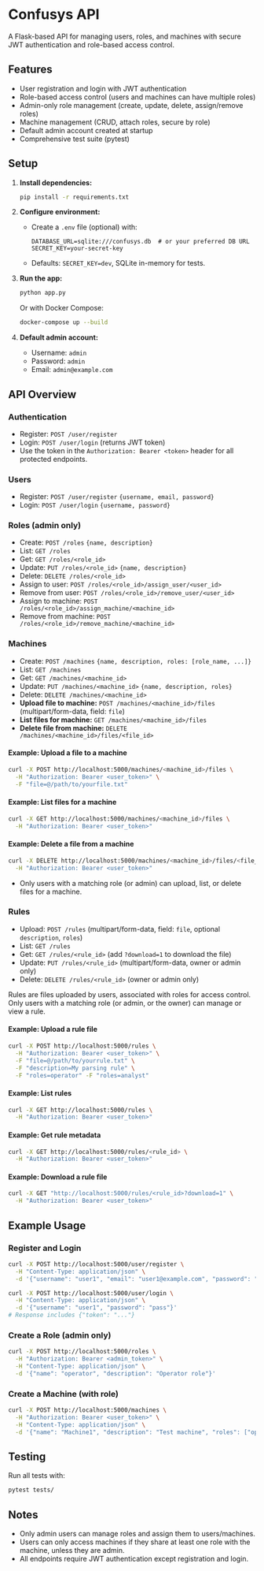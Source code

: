 # Confusys API

A Flask-based API for managing users, roles, and machines with secure JWT authentication and role-based access control.

## Features
- User registration and login with JWT authentication
- Role-based access control (users and machines can have multiple roles)
- Admin-only role management (create, update, delete, assign/remove roles)
- Machine management (CRUD, attach roles, secure by role)
- Default admin account created at startup
- Comprehensive test suite (pytest)

## Setup

1. **Install dependencies:**
   ```sh
   pip install -r requirements.txt
   ```

2. **Configure environment:**
   - Create a `.env` file (optional) with:
     ```
     DATABASE_URL=sqlite:///confusys.db  # or your preferred DB URL
     SECRET_KEY=your-secret-key
     ```
   - Defaults: `SECRET_KEY=dev`, SQLite in-memory for tests.

3. **Run the app:**
   ```sh
   python app.py
   ```
   Or with Docker Compose:
   ```sh
   docker-compose up --build
   ```

4. **Default admin account:**
   - Username: `admin`
   - Password: `admin`
   - Email: `admin@example.com`

## API Overview

### Authentication
- Register: `POST /user/register`
- Login: `POST /user/login` (returns JWT token)
- Use the token in the `Authorization: Bearer <token>` header for all protected endpoints.

### Users
- Register: `POST /user/register` `{username, email, password}`
- Login: `POST /user/login` `{username, password}`

### Roles (admin only)
- Create: `POST /roles` `{name, description}`
- List: `GET /roles`
- Get: `GET /roles/<role_id>`
- Update: `PUT /roles/<role_id>` `{name, description}`
- Delete: `DELETE /roles/<role_id>`
- Assign to user: `POST /roles/<role_id>/assign_user/<user_id>`
- Remove from user: `POST /roles/<role_id>/remove_user/<user_id>`
- Assign to machine: `POST /roles/<role_id>/assign_machine/<machine_id>`
- Remove from machine: `POST /roles/<role_id>/remove_machine/<machine_id>`

### Machines
- Create: `POST /machines` `{name, description, roles: [role_name, ...]}`
- List: `GET /machines`
- Get: `GET /machines/<machine_id>`
- Update: `PUT /machines/<machine_id>` `{name, description, roles}`
- Delete: `DELETE /machines/<machine_id>`
- **Upload file to machine:** `POST /machines/<machine_id>/files` (multipart/form-data, field: `file`)
- **List files for machine:** `GET /machines/<machine_id>/files`
- **Delete file from machine:** `DELETE /machines/<machine_id>/files/<file_id>`

#### Example: Upload a file to a machine
```sh
curl -X POST http://localhost:5000/machines/<machine_id>/files \
  -H "Authorization: Bearer <user_token>" \
  -F "file=@/path/to/yourfile.txt"
```

#### Example: List files for a machine
```sh
curl -X GET http://localhost:5000/machines/<machine_id>/files \
  -H "Authorization: Bearer <user_token>"
```

#### Example: Delete a file from a machine
```sh
curl -X DELETE http://localhost:5000/machines/<machine_id>/files/<file_id> \
  -H "Authorization: Bearer <user_token>"
```
- Only users with a matching role (or admin) can upload, list, or delete files for a machine.

### Rules
- Upload: `POST /rules` (multipart/form-data, field: `file`, optional `description`, `roles`)
- List: `GET /rules`
- Get: `GET /rules/<rule_id>` (add `?download=1` to download the file)
- Update: `PUT /rules/<rule_id>` (multipart/form-data, owner or admin only)
- Delete: `DELETE /rules/<rule_id>` (owner or admin only)

Rules are files uploaded by users, associated with roles for access control. Only users with a matching role (or admin, or the owner) can manage or view a rule.

#### Example: Upload a rule file
```sh
curl -X POST http://localhost:5000/rules \
  -H "Authorization: Bearer <user_token>" \
  -F "file=@/path/to/yourrule.txt" \
  -F "description=My parsing rule" \
  -F "roles=operator" -F "roles=analyst"
```

#### Example: List rules
```sh
curl -X GET http://localhost:5000/rules \
  -H "Authorization: Bearer <user_token>"
```

#### Example: Get rule metadata
```sh
curl -X GET http://localhost:5000/rules/<rule_id> \
  -H "Authorization: Bearer <user_token>"
```

#### Example: Download a rule file
```sh
curl -X GET "http://localhost:5000/rules/<rule_id>?download=1" \
  -H "Authorization: Bearer <user_token>"
```

## Example Usage

### Register and Login
```sh
curl -X POST http://localhost:5000/user/register \
  -H "Content-Type: application/json" \
  -d '{"username": "user1", "email": "user1@example.com", "password": "pass"}'

curl -X POST http://localhost:5000/user/login \
  -H "Content-Type: application/json" \
  -d '{"username": "user1", "password": "pass"}'
# Response includes {"token": "..."}
```

### Create a Role (admin only)
```sh
curl -X POST http://localhost:5000/roles \
  -H "Authorization: Bearer <admin_token>" \
  -H "Content-Type: application/json" \
  -d '{"name": "operator", "description": "Operator role"}'
```

### Create a Machine (with role)
```sh
curl -X POST http://localhost:5000/machines \
  -H "Authorization: Bearer <user_token>" \
  -H "Content-Type: application/json" \
  -d '{"name": "Machine1", "description": "Test machine", "roles": ["operator"]}'
```

## Testing
Run all tests with:
```sh
pytest tests/
```

## Notes
- Only admin users can manage roles and assign them to users/machines.
- Users can only access machines if they share at least one role with the machine, unless they are admin.
- All endpoints require JWT authentication except registration and login.